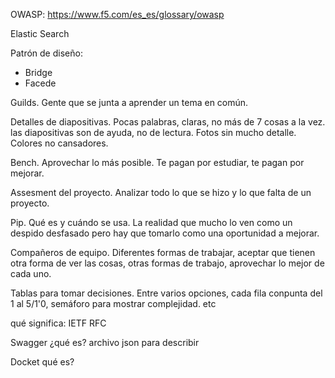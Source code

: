 

OWASP: https://www.f5.com/es_es/glossary/owasp

Elastic Search

Patrón de diseño:
- Bridge
- Facede

Guilds. Gente que se junta a aprender un tema en común.

Detalles de diapositivas. Pocas palabras, claras, no más de 7 cosas a la vez. las diapositivas son de ayuda, no de lectura. Fotos sin mucho detalle. Colores no cansadores.

Bench. Aprovechar lo más posible. Te pagan por estudiar, te pagan por mejorar.

Assesment del proyecto. Analizar todo lo que se hizo y lo que falta de un proyecto.

Pip. Qué es y cuándo se usa. La realidad que mucho lo ven como un despido desfasado pero hay que tomarlo como una oportunidad a mejorar.

Compañeros de equipo. Diferentes formas de trabajar, aceptar que tienen otra forma de ver las cosas, otras formas de trabajo, aprovechar lo mejor de cada uno.

Tablas para tomar decisiones. Entre varios opciones, cada fila conpunta del 1 al 5/1'0, semáforo para mostrar complejidad. etc

qué significa:
    IETF
    RFC


Swagger
    ¿qué es?
    archivo json para describir


Docket
    qué es?
